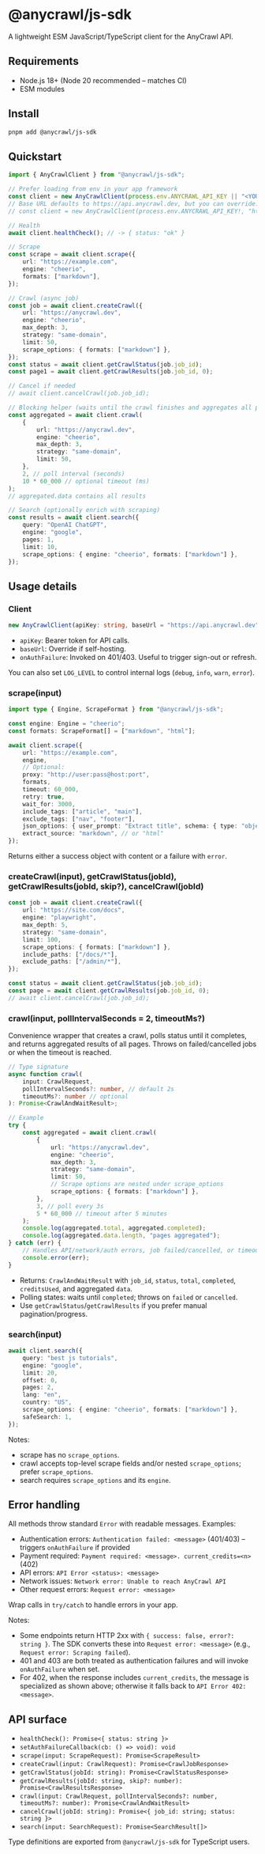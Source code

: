 # @anycrawl/js-sdk

A lightweight ESM JavaScript/TypeScript client for the AnyCrawl API.

## Requirements

- Node.js 18+ (Node 20 recommended – matches CI)
- ESM modules

## Install

```bash
pnpm add @anycrawl/js-sdk
```

## Quickstart

```ts
import { AnyCrawlClient } from "@anycrawl/js-sdk";

// Prefer loading from env in your app framework
const client = new AnyCrawlClient(process.env.ANYCRAWL_API_KEY || "<YOUR_API_KEY>");
// Base URL defaults to https://api.anycrawl.dev, but you can override:
// const client = new AnyCrawlClient(process.env.ANYCRAWL_API_KEY!, "https://api.anycrawl.dev");

// Health
await client.healthCheck(); // -> { status: "ok" }

// Scrape
const scrape = await client.scrape({
    url: "https://example.com",
    engine: "cheerio",
    formats: ["markdown"],
});

// Crawl (async job)
const job = await client.createCrawl({
    url: "https://anycrawl.dev",
    engine: "cheerio",
    max_depth: 3,
    strategy: "same-domain",
    limit: 50,
    scrape_options: { formats: ["markdown"] },
});
const status = await client.getCrawlStatus(job.job_id);
const page1 = await client.getCrawlResults(job.job_id, 0);

// Cancel if needed
// await client.cancelCrawl(job.job_id);

// Blocking helper (waits until the crawl finishes and aggregates all pages)
const aggregated = await client.crawl(
    {
        url: "https://anycrawl.dev",
        engine: "cheerio",
        max_depth: 3,
        strategy: "same-domain",
        limit: 50,
    },
    2, // poll interval (seconds)
    10 * 60_000 // optional timeout (ms)
);
// aggregated.data contains all results

// Search (optionally enrich with scraping)
const results = await client.search({
    query: "OpenAI ChatGPT",
    engine: "google",
    pages: 1,
    limit: 10,
    scrape_options: { engine: "cheerio", formats: ["markdown"] },
});
```

## Usage details

### Client

```ts
new AnyCrawlClient(apiKey: string, baseUrl = "https://api.anycrawl.dev", onAuthFailure?: () => void)
```

- `apiKey`: Bearer token for API calls.
- `baseUrl`: Override if self-hosting.
- `onAuthFailure`: Invoked on 401/403. Useful to trigger sign-out or refresh.

You can also set `LOG_LEVEL` to control internal logs (`debug`, `info`, `warn`, `error`).

### scrape(input)

```ts
import type { Engine, ScrapeFormat } from "@anycrawl/js-sdk";

const engine: Engine = "cheerio";
const formats: ScrapeFormat[] = ["markdown", "html"];

await client.scrape({
    url: "https://example.com",
    engine,
    // Optional:
    proxy: "http://user:pass@host:port",
    formats,
    timeout: 60_000,
    retry: true,
    wait_for: 3000,
    include_tags: ["article", "main"],
    exclude_tags: ["nav", "footer"],
    json_options: { user_prompt: "Extract title", schema: { type: "object" } },
    extract_source: "markdown", // or "html"
});
```

Returns either a success object with content or a failure with `error`.

### createCrawl(input), getCrawlStatus(jobId), getCrawlResults(jobId, skip?), cancelCrawl(jobId)

```ts
const job = await client.createCrawl({
    url: "https://site.com/docs",
    engine: "playwright",
    max_depth: 5,
    strategy: "same-domain",
    limit: 100,
    scrape_options: { formats: ["markdown"] },
    include_paths: ["/docs/*"],
    exclude_paths: ["/admin/*"],
});

const status = await client.getCrawlStatus(job.job_id);
const page = await client.getCrawlResults(job.job_id, 0);
// await client.cancelCrawl(job.job_id);
```

### crawl(input, pollIntervalSeconds = 2, timeoutMs?)

Convenience wrapper that creates a crawl, polls status until it completes, and returns aggregated results of all pages. Throws on failed/cancelled jobs or when the timeout is reached.

```ts
// Type signature
async function crawl(
    input: CrawlRequest,
    pollIntervalSeconds?: number, // default 2s
    timeoutMs?: number // optional
): Promise<CrawlAndWaitResult>;

// Example
try {
    const aggregated = await client.crawl(
        {
            url: "https://anycrawl.dev",
            engine: "cheerio",
            max_depth: 3,
            strategy: "same-domain",
            limit: 50,
            // Scrape options are nested under scrape_options
            scrape_options: { formats: ["markdown"] },
        },
        3, // poll every 3s
        5 * 60_000 // timeout after 5 minutes
    );
    console.log(aggregated.total, aggregated.completed);
    console.log(aggregated.data.length, "pages aggregated");
} catch (err) {
    // Handles API/network/auth errors, job failed/cancelled, or timeout
    console.error(err);
}
```

- Returns: `CrawlAndWaitResult` with `job_id`, `status`, `total`, `completed`, `creditsUsed`, and aggregated `data`.
- Polling states: waits until `completed`; throws on `failed` or `cancelled`.
- Use `getCrawlStatus`/`getCrawlResults` if you prefer manual pagination/progress.

### search(input)

```ts
await client.search({
    query: "best js tutorials",
    engine: "google",
    limit: 20,
    offset: 0,
    pages: 2,
    lang: "en",
    country: "US",
    scrape_options: { engine: "cheerio", formats: ["markdown"] },
    safeSearch: 1,
});
```

Notes:

- scrape has no `scrape_options`.
- crawl accepts top-level scrape fields and/or nested `scrape_options`; prefer `scrape_options`.
- search requires `scrape_options` and its `engine`.

## Error handling

All methods throw standard `Error` with readable messages. Examples:

- Authentication errors: `Authentication failed: <message>` (401/403) – triggers `onAuthFailure` if provided
- Payment required: `Payment required: <message>. current_credits=<n>` (402)
- API errors: `API Error <status>: <message>`
- Network issues: `Network error: Unable to reach AnyCrawl API`
- Other request errors: `Request error: <message>`

Wrap calls in `try/catch` to handle errors in your app.

Notes:

- Some endpoints return HTTP 2xx with `{ success: false, error?: string }`. The SDK converts these into `Request error: <message>` (e.g., `Request error: Scraping failed`).
- 401 and 403 are both treated as authentication failures and will invoke `onAuthFailure` when set.
- For 402, when the response includes `current_credits`, the message is specialized as shown above; otherwise it falls back to `API Error 402: <message>`.

## API surface

- `healthCheck(): Promise<{ status: string }>`
- `setAuthFailureCallback(cb: () => void): void`
- `scrape(input: ScrapeRequest): Promise<ScrapeResult>`
- `createCrawl(input: CrawlRequest): Promise<CrawlJobResponse>`
- `getCrawlStatus(jobId: string): Promise<CrawlStatusResponse>`
- `getCrawlResults(jobId: string, skip?: number): Promise<CrawlResultsResponse>`
- `crawl(input: CrawlRequest, pollIntervalSeconds?: number, timeoutMs?: number): Promise<CrawlAndWaitResult>`
- `cancelCrawl(jobId: string): Promise<{ job_id: string; status: string }>`
- `search(input: SearchRequest): Promise<SearchResult[]>`

Type definitions are exported from `@anycrawl/js-sdk` for TypeScript users.
